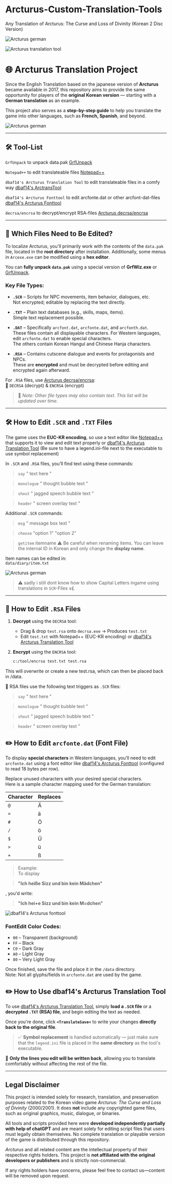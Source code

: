 # Arcturus-Custom-Translation-Tools
Any Translation of Arcturus: The Curse and Loss of Divinity (Korean 2 Disc Version)

![Arcturus german](./images/title_german.jpg)

![Arcturus translation tool](./images/arctranstool.JPG)

# 🌐 Arcturus Translation Project

Since the English Translation based on the japanese version of **Arcturus** became available in 2017, this repository aims to provide the same opportunity for players of the **original Korean version** — starting with a **German translation** as an example.

This project also serves as a **step-by-step guide** to help you translate the game into other languages, such as **French, Spanish**, and beyond.

![Arcturus german](./images/shout_german.jpg)

---

## 🛠 Tool-List

`GrfUnpack` to unpack data.pak 
[GrfUnpack](https://github.com/exectails/GrfUnpack.git)

`Notepad++` to edit translateable files 
[Notepad++](https://notepad-plus-plus.org/downloads/)

`dbaf14's Arcturus Translation Tool` to edit translateable files in a comfy way
[dbaf14's ArctransTool](arctranslationtool)

`dbaf14's Arcturus Fonttool` to edit arcfonte.dat or other arcfont-dat-files 
[dbaf14's Arcturus Fonttool](fontedit)

`decrsa/encrsa` to decrypt/encrypt RSA-files
[Arcturus decrsa/encrsa](https://cyberwarriorx.com/translation-utilities)

---

## 📁 Which Files Need to Be Edited?

To localize Arcturus, you'll primarily work with the contents of the `data.pak` file, located in the **root directory** after installation. Additionally, some menus in `Arcexe.exe` can be modified using a **hex editor**.

You can **fully unpack `data.pak`** using a special version of **GrfWiz.exe** or [GrfUnpack](https://github.com/exectails/GrfUnpack.git).

### Key File Types:

- **`.SCR`** – Scripts for NPC movements, item behavior, dialogues, etc.  
  Not encrypted; editable by replacing the text directly.

- **`.TXT`** – Plain text databases (e.g., skills, maps, items).  
  Simple text replacement possible.

- **`.DAT`** – Specifically `arcfont.dat`, `arcfonte.dat`, and `arcfonth.dat`.  
  These files contain all displayable characters. For Western languages, edit `arcfonte.dat` to enable special characters.  
  The others contain Korean Hangul and Chinese Hanja characters.

- **`.RSA`** – Contains cutscene dialogue and events for protagonists and NPCs.  
  These are **encrypted** and must be decrypted before editing and encrypted again afterward.

For `.RSA` files, use [Arcturus decrsa/encrsa](https://cyberwarriorx.com/translation-utilities):  
🔧 `DECRSA` (decrypt) & `ENCRSA` (encrypt)

> 📝 *Note: Other file types may also contain text. This list will be updated over time.*

---

## 🛠 How to Edit `.SCR` and `.TXT` Files

The game uses the **EUC-KR encoding**, so use a text editor like [Notepad++](https://notepad-plus-plus.org/downloads/) that supports it to view and edit text properly or [dbaf14's Arcturus Translation Tool](arctranslationtool) (Be sure to have a legend.ini-file next to the executable to use symbol replacement)

In `.SCR` and `.RSA` files, you’ll find text using these commands:

>`say` " text here "

>`monologue` " thought bubble text "

>`shout` " jagged speech bubble text "

>`header` " screen overlay text "


Additional `.SCR` commands:

>`msg` " message box text "

>`choose` "option 1" "option 2"

>`getitem` itemname
> ⚠️ Be careful when renaming items. You can leave the internal ID in Korean and only change the **display name**.

Item names can be edited in:  
`data/diary/item.txt`

![Arcturus german](./images/choice_german.jpg)
> ⚠️ sadly i still dont know how to show Capital Letters ingame using translations in  `SCR`-Files **=(**.

---

## 🔐 How to Edit `.RSA` Files

1. **Decrypt** using the `DECRSA` tool:
   - Drag & drop `test.rsa` onto `decrsa.exe` → Produces `test.txt`
   - Edit `test.txt` with Notepad++ (EUC-KR encoding) or [dbaf14's Arcturus Translation Tool](arctranslationtool) 

2. **Encrypt** using the `ENCRSA` tool:
   ```bash
   c:/tool/encrsa test.txt test.rsa

This will overwrite or create a new test.rsa, which can then be placed back in /data.

🧠 RSA files use the following text triggers as `.SCR` files:

>`say` " text here "

>`monologue` " thought bubble text "

>`shout` " jagged speech bubble text "

>`header` " screen overlay text "


## ✏️ How to Edit `arcfonte.dat` (Font File)

To display **special characters** in Western languages, you’ll need to edit `arcfonte.dat` using a font editor like [dbaf14's Arcturus Fonttool](fontedit) (configured to read 18 bytes per row).

Replace unused characters with your desired special characters.  
Here is a sample character mapping used for the German translation:

| Character | Replaces |
|-----------|----------|
| `@`       | Ä        |
| `=`       | ä        |
| `#`       | Ö        |
| `/`       | ö        |
| `$`       | Ü        |
| `>`       | ü        |
| `+`       | ß        |

> Example:  
To display

> **"Ich heiße Sizz und bin kein Mädchen"**

 , you'd write:
  
> **"Ich hei+e Sizz und bin kein M=dchen"**

![dbaf14's Arcturus fonttool](./font/screenshot_fonttool.JPG)

### FontEdit Color Codes:
- `00` – Transparent (background)
- `FF` – Black
- `C0` – Dark Gray
- `A0` – Light Gray
- `80` – Very Light Gray

Once finished, save the file and place it in the `/data` directory.  
Note: Not all glyphs/fields in `arcfonte.dat` are used by the game.

## ✏️ How to Use dbaf14's Arcturus Translation Tool

To use [dbaf14's Arcturus Translation Tool](arctranslationtool), simply **load a `.SCR` file** or a **decrypted `.TXT` (RSA) file**, and begin editing the text as needed.

Once you're done, click 
**`<TranslateSave<`** to write your changes **directly back to the original file**.

> ✅ **Symbol replacement** is handled automatically — just make sure that the `legend.ini` file is placed in the **same directory** as the tool's executable.

🔄 **Only the lines you edit will be written back**, allowing you to translate comfortably without affecting the rest of the file.


----

## Legal Disclaimer

This project is intended solely for research, translation, and preservation purposes related to the Korean video game *Arcturus: The Curse and Loss of Divinity* (2000/2001). It does **not** include any copyrighted game files, such as original graphics, music, dialogue, or binaries.

All tools and scripts provided here were **developed independently partially with help of chatGPT** and are meant solely for editing script files that users must legally obtain themselves. No complete translation or playable version of the game is distributed through this repository.

*Arcturus* and all related content are the intellectual property of their respective rights holders. This project is **not affiliated with the original developers or publishers** and is strictly non-commercial.

If any rights holders have concerns, please feel free to contact us—content will be removed upon request.
